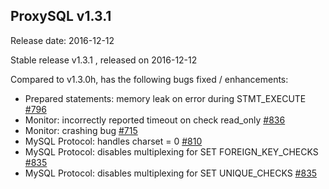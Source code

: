 ## ProxySQL v1.3.1

Release date: 2016-12-12

Stable release v1.3.1 , released on 2016-12-12

Compared to v1.3.0h, has the following bugs fixed / enhancements:

* Prepared statements: memory leak on error during STMT_EXECUTE [#796](../../../../issues/796)
* Monitor: incorrectly reported timeout on check read_only [#836](../../../../issues/836)
* Monitor: crashing bug [#715](../../../../issues/715)
* MySQL Protocol: handles charset = 0 [#810](../../../../issues/810)
* MySQL Protocol: disables multiplexing for SET FOREIGN_KEY_CHECKS [#835](../../../../issues/835)
* MySQL Protocol: disables multiplexing for SET UNIQUE_CHECKS [#835](../../../../issues/835)
